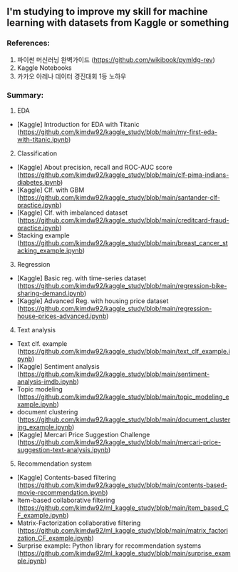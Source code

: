 ## I'm studying to improve my skill for machine learning with datasets from Kaggle or something

### References:
1. 파이썬 머신러닝 완벽가이드 (https://github.com/wikibook/pymldg-rev)
2. Kaggle Notebooks
3. 카카오 아레나 데이터 경진대회 1등 노하우

### Summary:
1. EDA
- [Kaggle] Introduction for EDA with Titanic (https://github.com/kimdw92/kaggle_study/blob/main/my-first-eda-with-titanic.ipynb)

2. Classification
- [Kaggle] About precision, recall and ROC-AUC score (https://github.com/kimdw92/kaggle_study/blob/main/clf-pima-indians-diabetes.ipynb)
- [Kaggle] Clf. with GBM (https://github.com/kimdw92/kaggle_study/blob/main/santander-clf-practice.ipynb)
- [Kaggle] Clf. with imbalanced dataset (https://github.com/kimdw92/kaggle_study/blob/main/creditcard-fraud-practice.ipynb)
- Stacking example (https://github.com/kimdw92/kaggle_study/blob/main/breast_cancer_stacking_example.ipynb)

3. Regression
- [Kaggle] Basic reg. with time-series dataset (https://github.com/kimdw92/kaggle_study/blob/main/regression-bike-sharing-demand.ipynb)
- [Kaggle] Advanced Reg. with housing price dataset (https://github.com/kimdw92/kaggle_study/blob/main/regression-house-prices-advanced.ipynb)

4. Text analysis
- Text clf. example (https://github.com/kimdw92/kaggle_study/blob/main/text_clf_example.ipynb)
- [Kaggle] Sentiment analysis (https://github.com/kimdw92/kaggle_study/blob/main/sentiment-analysis-imdb.ipynb)
- Topic modeling (https://github.com/kimdw92/kaggle_study/blob/main/topic_modeling_example.ipynb)
- document clustering (https://github.com/kimdw92/kaggle_study/blob/main/document_clustering_example.ipynb)
- [Kaggle] Mercari Price Suggestion Challenge (https://github.com/kimdw92/kaggle_study/blob/main/mercari-price-suggestion-text-analysis.ipynb)

5. Recommendation system
- [Kaggle] Contents-based filtering (https://github.com/kimdw92/kaggle_study/blob/main/contents-based-movie-recommendation.ipynb)
- Item-based collaborative filtering (https://github.com/kimdw92/ml_kaggle_study/blob/main/item_based_CF_example.ipynb)
- Matrix-Factorization collaborative filtering (https://github.com/kimdw92/ml_kaggle_study/blob/main/matrix_factorization_CF_example.ipynb)
- Surprise example: Python library for recommendation systems (https://github.com/kimdw92/ml_kaggle_study/blob/main/surprise_example.ipynb)
